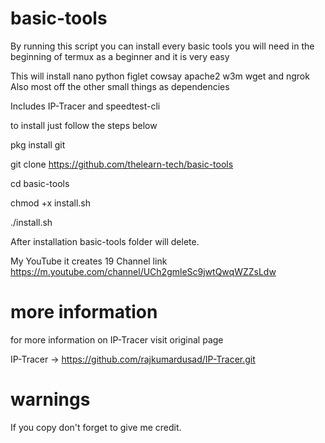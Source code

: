 # basic-tools
By running this script you can install every basic tools you will need in the beginning of termux as a beginner and it is very easy

 This will install nano python figlet cowsay apache2 w3m wget and ngrok
Also most off the other small things as dependencies

Includes IP-Tracer and speedtest-cli

 to install just follow the steps below

pkg install git 

git clone https://github.com/thelearn-tech/basic-tools

cd basic-tools

chmod +x install.sh

./install.sh

After installation basic-tools folder will delete.

My YouTube it creates 19
Channel link  https://m.youtube.com/channel/UCh2gmleSc9jwtQwqWZZsLdw

# more information
 for more information on IP-Tracer visit original page

IP-Tracer -> https://github.com/rajkumardusad/IP-Tracer.git

# warnings
If you copy don't forget to give me credit.
